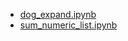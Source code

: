 - [dog_expand.ipynb](https://colab.research.google.com/drive/1sOcNL1BjKfz9FvyXc1T9qteuvxHyVWJa?hl=ja)
- [sum_numeric_list.ipynb](https://colab.research.google.com/drive/1NlLTLsAsopECnqorJVghbGCbtBQV2935?hl=ja)

